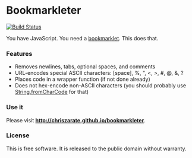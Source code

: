 # Bookmarkleter

[![Build Status][build-status]][travis-ci]

You have JavaScript. You need a [bookmarklet](http://en.wikipedia.org/wiki/Bookmarklet). This does that.

### Features

* Removes newlines, tabs, optional spaces, and comments
* URL-encodes special ASCII characters: \[space\], %, ", <, >, #, @, &, ?
* Places code in a wrapper function (if not done already)
* Does not hex-encode non-ASCII characters (you should probably use [String.fromCharCode](http://www.w3schools.com/jsref/jsref_fromcharcode.asp) for that)

### Use it

Please visit **<a href="http://chriszarate.github.io/bookmarkleter">http://chriszarate.github.io/bookmarkleter</a>**.

### License

This is free software. It is released to the public domain without warranty.

[build-status]: https://secure.travis-ci.org/chriszarate/bookmarkleter.svg?branch=master
[travis-ci]: http://travis-ci.org/chriszarate/bookmarkleter
